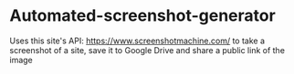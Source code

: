 # Automated-screenshot-generator
Uses this site's API: https://www.screenshotmachine.com/ to take a screenshot of a site, save it to Google Drive and share a public link of the image
